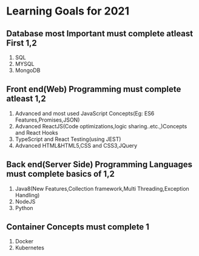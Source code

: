 # Learning Goals for 2021
## Database most Important must complete atleast First 1,2
<ol>
  <li>SQL</li>
  <li>MYSQL</li>
  <li>MongoDB</li>
</ol>

## Front end(Web) Programming must complete atleast 1,2
<ol>
  <li>Advanced and most used JavaScript Concepts(Eg: ES6 Features,Promises,JSON)</li>
  <li>Advanced ReactJS(Code optimizations,logic sharing..etc.,)Concepts and React Hooks</li>
  <li>TypeScript and React Testing(using JEST)</li>
  <li>Advanced HTML&HTML5,CSS and CSS3,JQuery </li>
</ol>

## Back end(Server Side) Programming Languages must complete basics of 1,2
<ol>
  <li>Java8(New Features,Collection framework,Multi Threading,Exception Handling)</li>
  <li>NodeJS</li>
  <li>Python</li>
  </ol>
  
 ## Container Concepts must complete 1
 <ol>
  <li>Docker</li>
  <li>Kubernetes</li>
  </ol>

